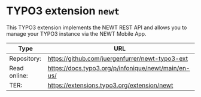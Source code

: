 # TYPO3 extension `newt`

This TYPO3 extension implements the NEWT REST API and allows you to manage your
TYPO3 instance via the NEWT Mobile App.

| Type         | URL                                                 |
|--------------|-----------------------------------------------------|
| Repository:  | https://github.com/juergenfurrer/newt-typo3-ext     |
| Read online: | https://docs.typo3.org/p/infonique/newt/main/en-us/ |
| TER:         | https://extensions.typo3.org/extension/newt         |
